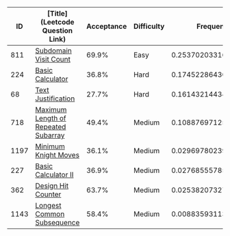 |ID|[Title](Leetcode Question Link)|Acceptance|Difficulty|Frequency|
|----|-----|----|---|---|
|811|[Subdomain Visit Count]( https://leetcode.com/problems/subdomain-visit-count)|69.9%|Easy|0.2537020331694895|
|224|[Basic Calculator]( https://leetcode.com/problems/basic-calculator)|36.8%|Hard|0.17452286430813568|
|68|[Text Justification]( https://leetcode.com/problems/text-justification)|27.7%|Hard|0.16143214434637243|
|718|[Maximum Length of Repeated Subarray]( https://leetcode.com/problems/maximum-length-of-repeated-subarray)|49.4%|Medium|0.10887697125309591|
|1197|[Minimum Knight Moves]( https://leetcode.com/problems/minimum-knight-moves)|36.1%|Medium|0.02969780239174205|
|227|[Basic Calculator II]( https://leetcode.com/problems/basic-calculator-ii)|36.9%|Medium|0.027685557859864054|
|362|[Design Hit Counter]( https://leetcode.com/problems/design-hit-counter)|63.7%|Medium|0.025382073271417165|
|1143|[Longest Common Subsequence]( https://leetcode.com/problems/longest-common-subsequence)|58.4%|Medium|0.008835931134362285|
